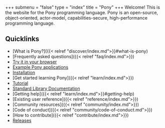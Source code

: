+++
submenu = "false"
type = "index"
title = "Pony"
+++
Welcome! This is the website for the Pony programming language. Pony is an open-source, object-oriented, actor-model, capabilities-secure, high-performance programming language.  

## Quicklinks

- [What is Pony?]({{< relref "discover/index.md">}}#what-is-pony)
- [Frequently asked questions]({{< relref "faq/index.md">}})
- [Try it in your browser](https://playground.ponylang.io/)
- [Example Pony applications](https://github.com/ponylang/ponyc/tree/master/examples)
- [Installation](https://github.com/ponylang/ponyc/blob/master/README.md#installation)
- [Get started learning Pony]({{< relref "learn/index.md">}})
- [Tutorial](https://tutorial.ponylang.io/)
- [Standard Library Documentation](https://stdlib.ponylang.io/)
- [Getting help]({{< relref "learn/index.md">}}#getting-help)
- [Existing user reference]({{< relref "reference/index.md">}})
- [Community resources]({{< relref "community/index.md">}})
- [Code of conduct]({{< relref "community/code-of-conduct.md">}})
- [How to contribute]({{< relref "contribute/index.md">}})
- [Releases](https://www.ponylang.io/categories/release)

